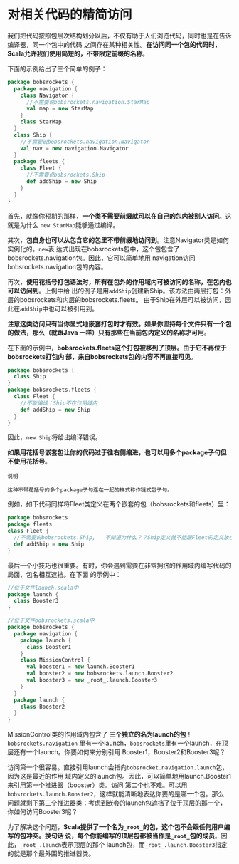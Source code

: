 对相关代码的精简访问
================================================================================
我们把代码按照包层次结构划分以后，不仅有助于人们浏览代码，同时也是在告诉编译器，同一个包中的代码
之间存在某种相关性。**在访问同一个包的代码时，Scala允许我们使用简短的，不带限定前缀的名称**。

下面的示例给出了三个简单的例子：
```scala
package bobsrockets {
  package navigation {
    class Navigator {
      //不需要说bobsrockets.navigation.StarMap
      val map = new StarMap
    }
    class StarMap
  }
  class Ship {
    //不需要说bobsrockets.navigation.Navigator
    val nav = new navigation.Navigator
  }
  package fleets {
    class Fleet {
      //不需要说bobsrockets.Ship 
      def addShip = new Ship
    }
  }
}
```
首先，就像你预期的那样，**一个类不需要前缀就可以在自己的包内被别人访问**。这就是为什么
`new StarMap`能够通过编译。

其次，**包自身也可以从包含它的包里不带前缀地访问到**。注意Navigator类是如何实例化的。`new`表
达式出现在bobsrockets包中，这个包包含了bobsrockets.navigation包。因此，它可以简单地用
navigation访问bobsrockets.navigation包的内容。

再次，**使用花括号打包语法时，所有在包外的作用域内可被访问的名称，在包内也可以访问到**。上例中给
出的例子是用`addShip`创建新Ship。该方法由两层打包：外层的bobsrockets和内层的bobsrockets.fleets。
由于Ship在外层可以被访问，因此在`addShip`中也可以被引用到。

**注意这类访问只有当你显式地嵌套打包时才有效。如果你坚持每个文件只有一个包的做法，那么（就跟Java
一样）只有那些在当前包内定义的名称才可用**。

在下面的示例中，**bobsrockets.fleets这个打包被移到了顶层。由于它不再位于bobsrockets打包内
部，来自bobsrockets包的内容不再直接可见**。
```scala
package bobsrockets {
  class Ship
}
package bobsrockets.fleets {
  class Fleet {
    //不能编译！Ship不在作用域内
    def addShip = new Ship 
  }
}
```
因此，`new Ship`将给出编译错误。

**如果用花括号嵌套包让你的代码过于往右侧缩进，也可以用多个package子句但不使用花括号**。
```
说明

这种不带花括号的多个package子句连在一起的样式称作链式包子句。
```
例如，如下代码同样将Fleet类定义在两个嵌套的包（bobsrockets和fleets）里：
```scala
package bobsrockets
package fleets
class Fleet {
  //不需要说bobsrockets.Ship,   不知道为什么？？Ship定义就不能跟Fleet的定义放在同一个文件中了！！！！！！
  def addShip = new Ship
}
```
最后一个小技巧也很重要。有时，你会遇到需要在非常拥挤的作用域内编写代码的局面，包名相互遮挡。在下面
的示例中：
```scala
//位于文件launch.scala中
package launch {
  class Booster3
}

//位于文件bobsrockets.scala中
package bobsrockets {
  package navigation {
    package launch {
      class Booster1
    }
    class MissionControl {
      val booster1 = new launch.Booster1
      val booster2 = new bobsrockets.launch.Booster2
      val booster3 = new _root_.launch.Booster3
    }
  }
  package launch {
    class Booster2
  }
}
```
MissionControl类的作用域内包含了 **三个独立的名为launch的包**！`bobsrockets.navigation`
里有一个launch，`bobsrockets`里有一个launch，在顶层还有一个launch。你要如何来分别引用
Booster1，Booster2和Booster3呢？

访问第一个很容易。直接引用launch会指向`bobsrocket.navigation.launch`包，因为这是最近的作用
域内定义的launch包。因此，可以简单地用launch.Booster1来引用第一个推进器（booster）类。访问
第二个也不难。可以用`bobsrockets.launch.Booster2`，这样就能清晰地表达你要的是哪一个包。那么
问题就剩下第三个推进器类：考虑到嵌套的launch包遮挡了位于顶层的那一个，你如何访问Booster3呢？

为了解决这个问题，**Scala提供了一个名为`_root_`的包，这个包不会跟任何用户编写的包冲突。换句话
说，每个你能编写的顶层包都被当作是`_root_`包的成员**。因此，`_root_.launch`表示顶层的那个
launch包，而`_root_.launch.Booster3`指定的就是那个最外围的推进器类。








